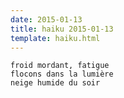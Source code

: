 ```yaml
---
date: 2015-01-13
title: haiku 2015-01-13
template: haiku.html
---
```


    froid mordant, fatigue
    flocons dans la lumière
    neige humide du soir


